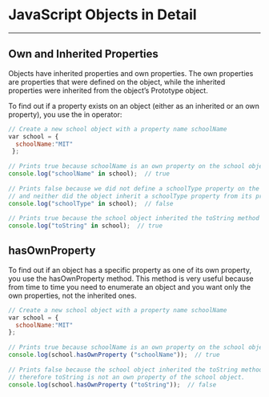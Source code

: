 # JavaScript Objects in Detail
-------------------------------

## Own and Inherited Properties

Objects have inherited properties and own properties. The own properties are properties that were defined on the object, while the inherited properties were inherited from the object’s Prototype object.

To find out if a property exists on an object (either as an inherited or an own property), you use the in operator:
```javascript
// Create a new school object with a property name schoolName​
​var school = { 
  schoolName:"MIT" 
 };
​
​// Prints true because schoolName is an own property on the school object​
console.log("schoolName" in school);  // true​
​
​// Prints false because we did not define a schoolType property on the school object, 
// and neither did the object inherit a schoolType property from its prototype object Object.prototype.​
console.log("schoolType" in school);  // false​
 
​// Prints true because the school object inherited the toString method from Object.prototype. ​
console.log("toString" in school);  // true
```

## hasOwnProperty
To find out if an object has a specific property as one of its own property, you use the hasOwnProperty method. This method is very useful because from time to time you need to enumerate an object and you want only the own properties, not the inherited ones.
```javascript
// Create a new school object with a property name schoolName​
​var school = {
  schoolName:"MIT"
};
​
​// Prints true because schoolName is an own property on the school object​
console.log(school.hasOwnProperty ("schoolName"));  // true​
 
​// Prints false because the school object inherited the toString method from Object.prototype, 
// therefore toString is not an own property of the school object.​
console.log(school.hasOwnProperty ("toString"));  // false 
```
